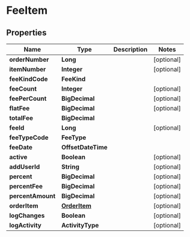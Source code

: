 

# FeeItem


## Properties

| Name | Type | Description | Notes |
|------------ | ------------- | ------------- | -------------|
|**orderNumber** | **Long** |  |  [optional] |
|**itemNumber** | **Integer** |  |  [optional] |
|**feeKindCode** | **FeeKind** |  |  |
|**feeCount** | **Integer** |  |  [optional] |
|**feePerCount** | **BigDecimal** |  |  [optional] |
|**flatFee** | **BigDecimal** |  |  [optional] |
|**totalFee** | **BigDecimal** |  |  |
|**feeId** | **Long** |  |  [optional] |
|**feeTypeCode** | **FeeType** |  |  |
|**feeDate** | **OffsetDateTime** |  |  |
|**active** | **Boolean** |  |  [optional] |
|**addUserId** | **String** |  |  [optional] |
|**percent** | **BigDecimal** |  |  [optional] |
|**percentFee** | **BigDecimal** |  |  [optional] |
|**percentAmount** | **BigDecimal** |  |  [optional] |
|**orderItem** | [**OrderItem**](OrderItem.md) |  |  [optional] |
|**logChanges** | **Boolean** |  |  [optional] |
|**logActivity** | **ActivityType** |  |  [optional] |




